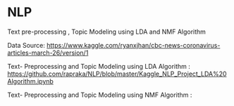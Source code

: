 # NLP
Text pre-processing , Topic Modeling using LDA and NMF Algorithm



Data Source:  https://www.kaggle.com/ryanxjhan/cbc-news-coronavirus-articles-march-26/version/1

Text- Preprocessing and Topic Modeling using LDA Algorithm : https://github.com/rapraka/NLP/blob/master/Kaggle_NLP_Project_LDA%20Algorithm.ipynb

Text- Preprocessing and Topic Modeling using NMF Algorithm :

